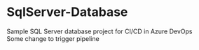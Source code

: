 # SqlServer-Database
Sample SQL Server database project for CI/CD in Azure DevOps  
Some change to trigger pipeline
